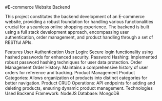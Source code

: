 #E-commerce Website Backend

This project constitutes the backend development of an E-commerce website, providing a robust foundation for handling various functionalities crucial for a seamless online shopping experience. The backend is built using a full stack development approach, encompassing user authentication, order management, and product handling through a set of RESTful APIs.

Features
User Authentication
User Login: Secure login functionality using hashed passwords for enhanced security.
Password Hashing: Implemented robust password hashing techniques for user data protection.
Order Management
Order History: Maintains a comprehensive history of user orders for reference and tracking.
Product Management
Product Categories: Allows organization of products into distinct categories for better navigation.
Product CRUD Operations: API endpoints for adding and deleting products, ensuring dynamic product management.
Technologies Used
Backend Framework: NodeJS
Database: MongoDB
